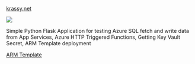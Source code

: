 <a href="https://krassy.net/" target="_blank">krassy.net</a>

<a href="https://portal.azure.com/#create/Microsoft.Template/uri/https%3A%2F%2Fraw.githubusercontent.com%2Fkrassykirov%2FDeployFlaskAppAzureARM%2Fmaster%2FWebSite.json" target="_blank">
    <img src="https://azuredeploy.net/deploybutton.png"/>
</a>

<p>Simple Python Flask Application for testing Azure SQL fetch and write data from App Services, Azure HTTP Triggered Functions, Getting Key Vault Secret, ARM Template deployment </p>

 <a href= "https://github.com/krassykirov/DeployFlaskAppAzureARM.git"> ARM Template </a>
